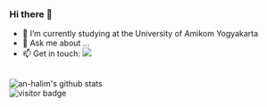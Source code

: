 ### Hi there 👋


- 🔭 I’m currently studying at the University of Amikom Yogyakarta
- 💬 Ask me about ...
- 📫 Get in touch: [![](https://img.shields.io/badge/Email-halimbla2@gmail.com-red)](mailto:halimbla2@gmail.com)<br><br>

![an-halim's github stats](https://github-readme-stats.vercel.app/api?username=an-halim&title_color=000&text_color=000&show_icons=true&icon_color=000)<br>
![visitor badge](https://visitor-badge.glitch.me/badge?page_id=an-halim) <br>


